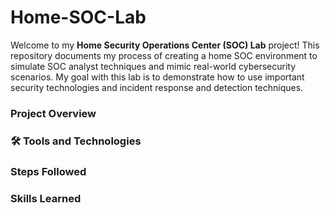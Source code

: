 # Home-SOC-Lab
Welcome to my **Home Security Operations Center (SOC) Lab** project! This repository documents my process of creating a home SOC environment to simulate SOC analyst techniques and mimic real-world cybersecurity scenarios. My goal with this lab is to demonstrate how to use important security technologies and incident response and detection techniques.

### Project Overview

### 🛠️ Tools and Technologies

### Steps Followed

### Skills Learned
